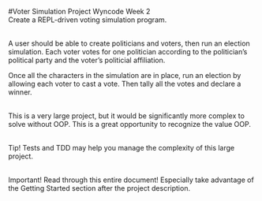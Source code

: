 #Voter Simulation Project Wyncode Week 2 <br>
Create a REPL-driven voting simulation program.<br><br>

A user should be able to create politicians and voters, then run an election simulation. Each voter votes for one politician according to the politician’s political party and the voter’s politicial affiliation.

Once all the characters in the simulation are in place, run an election by allowing each voter to cast a vote. Then tally all the votes and declare a winner.<br><br>

This is a very large project, but it would be significantly more complex to solve without OOP. This is a great opportunity to recognize the value OOP.<br><br>

Tip! Tests and TDD may help you manage the complexity of this large project.<br><br>

Important! Read through this entire document! Especially take advantage of the Getting Started section after the project description.
